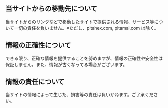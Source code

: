 ## 当サイトからの移動先について

当サイトからのリンクなどで移動したサイトで提供される情報、サービス等について一切の責任を負いません。※ただし、pitahex.com, pitamai.com は除く。

## 情報の正確性について

できる限り、正確な情報を提供することを努めますが、情報の正確性や安全性は保証しません。また、情報が古くなってる場合がございます。

## 情報の責任について

当サイトの情報によって生じた、損害等の責任は負いかねます。ご了承ください。
